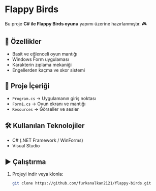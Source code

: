 # Flappy Birds

Bu proje **C# ile Flappy Birds oyunu** yapımı üzerine hazırlanmıştır. 🎮  

## 🚀 Özellikler
- Basit ve eğlenceli oyun mantığı  
- Windows Form uygulaması  
- Karakterin zıplama mekaniği  
- Engellerden kaçma ve skor sistemi  

## 📂 Proje İçeriği
- `Program.cs` → Uygulamanın giriş noktası  
- `Form1.cs` → Oyun ekranı ve mantığı  
- `Resources` → Görseller ve sesler  

## 🛠 Kullanılan Teknolojiler
- C# (.NET Framework / WinForms)  
- Visual Studio  

## ▶️ Çalıştırma
1. Projeyi indir veya klonla:  
   ```bash
   git clone https://github.com/furkanalkan2121/flappy-birds.git
